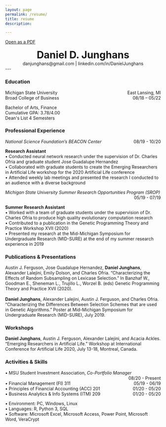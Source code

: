 ```yaml
---
layout: page
permalink: /resume/
title: resume
description: 

---
```

[Open as a PDF](/assets/pdf/Resume.pdf)
<h1 style="text-align: center;margin:0;"><font size="+3"> Daniel D. Junghans </font></h1>
<p style="text-align: center;margin:0;">danjunghans@gmail.com | linkedin.com/in/DanielJunghans</p>
---

### Education
<div style="overflow: hidden;">
<p style="float: left; margin:0;">Michigan State University</p>    
<p style="float: right; margin:0;">East Lansing, MI </p>
</div>

<div style="overflow: hidden;" >
<p style="float: left; margin:0;">Broad College of Business</p>
<p style="float: right; margin:0;">08/18 – 05/22 </p>
</div>

Bachelor of Arts, Finance <br />
Cumulative GPA: 3.78/4.00 <br />
Dean's List 4 Semesters                                   


### Professional Experience
<div style="overflow: hidden;">
<p style="float: left; margin:0;"><i>National Science Foundation’s BEACON Center</i></p> 
<p style="float: right; margin:0;">08/19 - 10/20</p> 
</div>

**Research Assistant**     <br /> 
•	Conducted neural network research under the supervision of Dr. Charles Ofria and graduate student Jose Guadalupe Hernandez<br />
•	Collaborated with graduate students to create the Emerging Researchers in Artificial Life workshop for the 2020 Artificial Life conference<br />
•	Attended weekly lab meetings and presented the research I conducted to an audience with a diverse background



<div style="overflow: hidden;">
<p style="float: left; margin:0;"><i>Michigan State University Summer Research Opportunities Program (SROP)</i></p>
<p style="float: right; margin:0;">05/19 - 07/19</p>     
</div>

**Summer Research Assistant** <br />
•	Worked with a team of graduate students under the supervision of Dr. Charles Ofria to produce high quality evolutionary computation research<br />
•	Contributed to a publication in the Genetic Programming Theory and Practice Workshop XVII (2020)<br />
•	Presented my research at the Mid-Michigan Symposium for Undergraduate Research (MID-SURE) at the end of my summer research experience in 2019


### Publications & Presentations 
Austin J. Ferguson, Jose Guadalupe Hernandez, **Daniel Junghans**, Alexander Lalejini, Emily Dolson, and Charles Ofria. “Characterizing the Effects of Random Subsampling on Lexicase Selection.” In Banzhaf W., Goodman E., Sheneman L., Trujillo L., Worzel B. (eds) Genetic Programming Theory and Practice XVII (2020).
<br /> 
<br />
**Daniel Junghans**, Alexander Lalejini, Austin J. Ferguson, and Charles Ofria. “Characterizing the Differences Between Selection Schemes that are used in Genetic Algorithms.” Poster at Mid-Michigan Symposium for Undergraduate Research (MID-SURE), July 2019.

### Workshops
**Daniel Junghans**, Austin J. Ferguson, Alexander Lalejini, and Acacia Ackles. “Emerging Researchers in Artificial Life.” Workshop at International Conference for Artificial Life 2020, July 13-18, Montreal, Canada.



### Activities & Skills <br />
<div style="overflow: hidden;">
<p style="float: left; margin:0;">•	MSU Student Investment Association, <i>Co-Portfolio Manager</i> </p> 
<p style="float: right; margin:0;">08/20 - Present</p>
</div>




<div style="overflow: hidden;">
<p style="float: left; margin:0;">•	Financial Management (FI) 311</p> 
<p style="float: right; margin:0;">05/19 - 06/19</p>
</div>
<div style="overflow: hidden;">

<p style="float: left; margin:0;">•	Principles of Financial Accounting (ACC) 201</p>
<p style="float: right; margin:0;">01/20 - 05/20</p>      
</div>
<div style="overflow: hidden;">

<p style="float: left; margin:0;">•	Business Analytics & Info Systems (ITM) 209</p>
<p style="float: right; margin:0;">01/20 - 05/20</p>  
</div>

•	Environment: PC, Windows, Linux <br />
•	Languages: R, Python 3, SQL <br />
•	Software: Microsoft Excel, Microsoft Access, Power Point, Microsoft Word, VeraCrypt